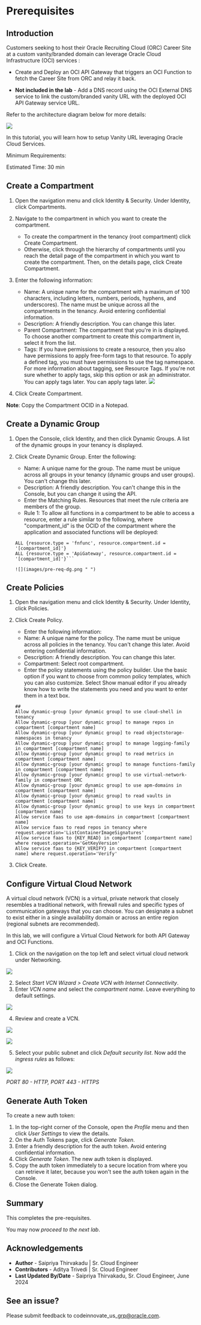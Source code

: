 # Prerequisites

## **Introduction**

Customers seeking to host their Oracle Recruiting Cloud (ORC) Career Site at a custom vanity/branded domain can leverage Oracle Cloud Infrastructure (OCI) services :

- Create and Deploy an OCI API Gateway that triggers an OCI Function to fetch the Career Site from ORC and relay it back.

- **Not included in the lab** - Add a DNS record using the OCI External DNS service to link the custom/branded vanity URL with the deployed OCI API Gateway service URL. 

Refer to the architecture diagram below for more details: 

![](images/pre-req-orc-arch.png " ")

In this tutorial, you will learn how to setup Vanity URL leveraging Oracle Cloud Services.

Minimum Requirements: 

Estimated Time: 30 min

## **Create a Compartment**

1. Open the navigation menu and click Identity & Security. Under Identity, click Compartments.
2. Navigate to the compartment in which you want to create the compartment.
    - To create the compartment in the tenancy (root compartment) click Create Compartment. 
    - Otherwise, click through the hierarchy of compartments until you reach the detail page of the compartment in which you want to create the compartment. Then, on the details page, click Create Compartment.
3. Enter the following information:
    - Name: A unique name for the compartment with a maximum of 100 characters, including letters, numbers, periods, hyphens, and underscores). The name must be unique across all the compartments in the tenancy. Avoid entering confidential information.
    - Description: A friendly  description. You can change this later.
    - Parent Compartment: The compartment that you're in is displayed. To choose another compartment to create this compartment in, select it from the list.
    - Tags: If you have permissions to create a resource, then you also have permissions to apply free-form tags to that resource. To apply a defined tag, you must have permissions to use the tag namespace. For more information about tagging, see Resource Tags. If you're not sure whether to apply tags, skip this option or ask an administrator. You can apply tags later. You can apply tags later.
    ![](images/pre-req-create-comp.png " ")

4. Click Create Compartment.

**Note**: Copy the Compartment OCID in a Notepad.

## **Create a Dynamic Group**
1. Open the Console, click Identity, and then click Dynamic Groups. A list of the dynamic groups in your tenancy is displayed.
2. Click Create Dynamic Group. Enter the following:
    - Name: A unique name for the group. The name must be unique across all groups in your tenancy (dynamic groups and user groups). You can't change this later.
    - Description: A friendly description. You can't change this in the Console, but you can change it using the API. 
    - Enter the Matching Rules. Resources that meet the rule criteria are members of the group.
    - Rule 1: To allow all functions in a compartment to be able to access a resource, enter a rule similar to the following, where "compartment_id" is the OCID of the compartment where the application and associated functions will be deployed:

    ```<copy>
    ALL {resource.type = 'fnfunc', resource.compartment.id = '[compartment_id]'}
    ALL {resource.type = 'ApiGateway', resource.compartment.id = '[compartment_id]'}```

    ![](images/pre-req-dg.png " ")

## **Create Policies**

1. Open the navigation menu and click Identity & Security. Under Identity, click Policies.
2. Click Create Policy.
    - Enter the following information:
    - Name: A unique name for the policy. The name must be unique across all policies in the tenancy. You can't change this later. Avoid entering confidential information.
    - Description: A friendly description. You can change this later.
    - Compartment: Select root compartment.
    - Enter the policy statements using the policy builder. Use the basic option if you want to choose from common policy templates, which you can also customize. Select Show manual editor if you already know how to write the statements you need and you want to enter them in a text box.

    ```<copy>
    ##
    Allow dynamic-group [your dynamic group] to use cloud-shell in tenancy
    Allow dynamic-group [your dynamic group] to manage repos in compartment [compartment name]
    Allow dynamic-group [your dynamic group] to read objectstorage-namespaces in tenancy
    Allow dynamic-group [your dynamic group] to manage logging-family in compartment [compartment name]
    Allow dynamic-group [your dynamic group] to read metrics in compartment [compartment name]
    Allow dynamic-group [your dynamic group] to manage functions-family in compartment [compartment name]
    Allow dynamic-group [your dynamic group] to use virtual-network-family in compartment ORC
    Allow dynamic-group [your dynamic group] to use apm-domains in compartment [compartment name]
    Allow dynamic-group [your dynamic group] to read vaults in compartment [compartment name]
    Allow dynamic-group [your dynamic group] to use keys in compartment [compartment name]
    Allow service faas to use apm-domains in compartment [compartment name]
    Allow service faas to read repos in tenancy where request.operation='ListContainerImageSignatures'
    Allow service faas to {KEY_READ} in compartment [compartment name] where request.operation='GetKeyVersion'
    Allow service faas to {KEY_VERIFY} in compartment [compartment name] where request.operation='Verify'
    ```
3. Click Create.

## **Configure Virtual Cloud Network**

A virtual cloud network (VCN) is a virtual, private network that closely resembles a traditional network, with firewall rules and specific types of communication gateways that you can choose. You can designate a subnet to exist either in a single availability domain or across an entire region (regional subnets are recommended). 

In this lab, we will configure a Virtual Cloud Network for both API Gateway and OCI Functions. 

1. Click on the navigation on the top left and select virtual cloud network under Networking.

![](images/pre-req-navigate-vcn.png " ")

2. Select *Start VCN Wizard > Create VCN with Internet Connectivity*.
3. Enter *VCN name* and select the *compartment name*. Leave everything to default settings. 

![](images/pre-req-vcn-details.png " ")

4. Review and create a VCN. 

![](images/pre-req-vcn-complete.png " ")

![](images/pre-req-vcn-final.png " ")

5. Select your public subnet and click *Default security list*. Now add the *ingress rules* as follows: 

![](images/pre-req-ingress.png " ")

*PORT 80 - HTTP, PORT 443 - HTTPS*

## **Generate Auth Token**

To create a new auth token:

1. In the top-right corner of the Console, open the *Profile* menu and then click *User Settings* to view the details.
2. On the Auth Tokens page, click *Generate Token*.
3. Enter a friendly description for the auth token. Avoid entering confidential information.
4. Click *Generate Token*. The new auth token is displayed.
5. Copy the auth token immediately to a secure location from where you can retrieve it later, because you won't see the auth token again in the Console.
6. Close the Generate Token dialog.

## **Summary**

This completes the pre-requisites. 

You may now *proceed to the next lab*.

## **Acknowledgements**

 - **Author** -  Saipriya Thirvakadu | Sr. Cloud Engineer 
 - **Contributors** - Aditya Trivedi | Sr. Cloud Engineer
 - **Last Updated By/Date** - Saipriya Thirvakadu, Sr. Cloud Engineer, June 2024

## See an issue?
Please submit feedback to codeinnovate\_us\_grp@oracle.com. 